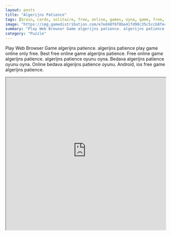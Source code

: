 ```yaml
---
layout: posts
title: "Algerijns Patience"
tags: [brain, cards, solitaire, free, online, games, oyna, game, free, games, play, play, games]
image: "https://img.gamedistribution.com/e7ed48f6f8be41fd98c35c5ccb8fece7.jpg"
summary: "Play Web Browser Game algerijns patience. algerijns patience play game online only free. Best free online game algerijns patience. Free online game algerijns patience. algerijns patience oyunu oyna. Bedava algerijns patience oyunu oyna. Online bedava algerijns patience oyunu. Android, ios free game algerijns patience."
category: "Puzzle"
---
```


Play Web Browser Game algerijns patience. algerijns patience play game online only free. Best free online game algerijns patience. Free online game algerijns patience. algerijns patience oyunu oyna. Bedava algerijns patience oyunu oyna. Online bedava algerijns patience oyunu. Android, ios free game algerijns patience.

<iframe width="100%" height="480px;" src="https://html5.gamedistribution.com/e7ed48f6f8be41fd98c35c5ccb8fece7/"></iframe>